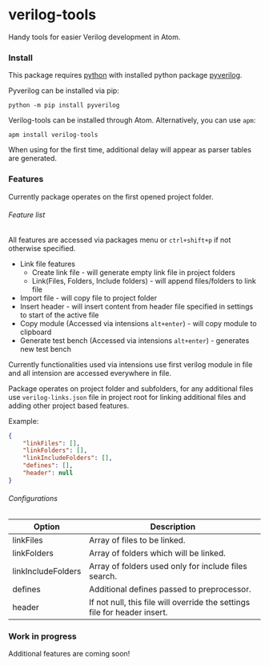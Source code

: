 # verilog-tools

Handy tools for easier Verilog development in Atom.

### Install
This package requires [python](https://www.python.org/) with installed python package [pyverilog](https://pypi.python.org/pypi/pyverilog).

Pyverilog can be installed via pip:

`python -m pip install pyverilog`

Verilog-tools can be installed through Atom. Alternatively, you can use `apm`:

`apm install verilog-tools`

When using for the first time, additional delay will appear as parser tables are generated.

### Features
Currently package operates on the first opened project folder.

###### Feature list
All features are accessed via packages menu or `ctrl+shift+p` if not otherwise specified.
- Link file features
  - Create link file - will generate empty link file in project folders
  - Link(Files, Folders, Include folders) - will append files/folders to link file
- Import file - will copy file to project folder
- Insert header - will insert content from header file specified in settings to start of the active file
- Copy module (Accessed via intensions `alt+enter`) - will copy module to clipboard
- Generate test bench (Accessed via intensions `alt+enter`) - generates new test bench

Currently functionalities used via intensions use first verilog module in file and all intension are accessed everywhere in file.

Package operates on project folder and subfolders, for any additional files use `verilog-links.json` file in project root for linking additional files and adding other project based features.

Example:
```json
{
    "linkFiles": [],
    "linkFolders": [],
    "linkIncludeFolders": [],
    "defines": [],
    "header": null
}
```
###### Configurations
Option | Description
-------|------------
linkFiles | Array of files to be linked.
linkFolders | Array of folders which will be linked.
linkIncludeFolders | Array of folders used only for include files search.
defines | Additional defines passed to preprocessor.
header | If not null, this file will override the settings file for header insert.


### Work in progress
Additional features are coming soon!
